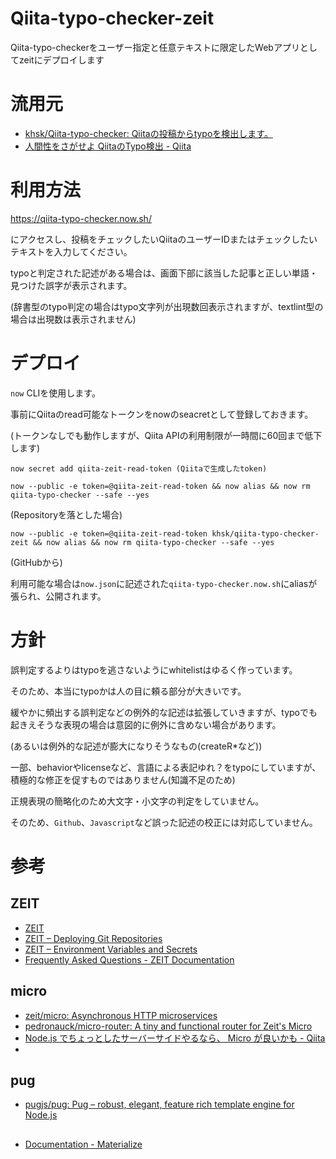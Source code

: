 # Qiita-typo-checker-zeit
Qiita-typo-checkerをユーザー指定と任意テキストに限定したWebアプリとしてzeitにデプロイします

# 流用元

* [khsk/Qiita-typo-checker: Qiitaの投稿からtypoを検出します。](https://github.com/khsk/Qiita-typo-checker)
* [人間性をさがせよ QiitaのTypo検出 - Qiita](https://qiita.com/khsk/items/085db0947c650e2db463)

# 利用方法

https://qiita-typo-checker.now.sh/

にアクセスし、投稿をチェックしたいQiitaのユーザーIDまたはチェックしたいテキストを入力してください。

typoと判定された記述がある場合は、画面下部に該当した記事と正しい単語・見つけた誤字が表示されます。

(辞書型のtypo判定の場合はtypo文字列が出現数回表示されますが、textlint型の場合は出現数は表示されません)

# デプロイ

`now` CLIを使用します。

事前にQiitaのread可能なトークンをnowのseacretとして登録しておきます。

(トークンなしでも動作しますが、Qiita APIの利用制限が一時間に60回まで低下します)

`now secret add qiita-zeit-read-token (Qiitaで生成したtoken)`

`now --public -e token=@qiita-zeit-read-token && now alias && now rm qiita-typo-checker --safe --yes`

(Repositoryを落とした場合)

`now --public -e token=@qiita-zeit-read-token khsk/qiita-typo-checker-zeit && now alias && now rm qiita-typo-checker --safe --yes`

(GitHubから)

利用可能な場合は`now.json`に記述された`qiita-typo-checker.now.sh`にaliasが張られ、公開されます。

# 方針

誤判定するよりはtypoを逃さないようにwhitelistはゆるく作っています。

そのため、本当にtypoかは人の目に頼る部分が大きいです。

緩やかに頻出する誤判定などの例外的な記述は拡張していきますが、typoでも起きえそうな表現の場合は意図的に例外に含めない場合があります。

(あるいは例外的な記述が膨大になりそうなもの(createR*など))

一部、behaviorやlicenseなど、言語による表記ゆれ？をtypoにしていますが、積極的な修正を促すものではありません(知識不足のため)

正規表現の簡略化のため大文字・小文字の判定をしていません。

そのため、`Github`、`Javascript`など誤った記述の校正には対応していません。

# 参考

## ZEIT

* [ZEIT](https://zeit.co)
* [ZEIT – Deploying Git Repositories](https://zeit.co/blog/github)
* [ZEIT – Environment Variables and Secrets](https://zeit.co/blog/environment-variables-secrets)
* [Frequently Asked Questions - ZEIT Documentation](https://zeit.co/docs/other/faq)

## micro

* [zeit/micro: Asynchronous HTTP microservices](https://github.com/zeit/micro)
* [pedronauck/micro-router: A tiny and functional router for Zeit's Micro](https://github.com/pedronauck/micro-router)
* [Node.js でちょっとしたサーバーサイドやるなら、 Micro が良いかも - Qiita](https://qiita.com/acro5piano/items/d421e2d41ee15e20e1de)
* 

## pug

* [pugjs/pug: Pug – robust, elegant, feature rich template engine for Node.js](https://github.com/pugjs/pug)

## 

* [Documentation - Materialize](https://materializecss.com/)
